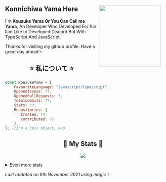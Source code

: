 ## Konnichiwa Yama Here <img align="right" src="https://media.discordapp.net/attachments/898078923747901500/907569065734860830/bfe9e2d4ea3cd8e72cfda515ccdad9b8.jpg?width=288&height=432" width="200" />
I'm **Kousuke Yama Or You Can Call me Yama**, An Developer Who Developed For fun Iam Like to Developed Discord Bot With TypeScript And JavaScript.
  
Thanks for visiting my github profile. Have a great day ahead!~
  
<h2 align="center"> ⭐ 私について ⭐ </h2>

```js
const KousukeYama = {
    FavouriteLanguage: "Javascript/Typescript",
    OpenedIssues: ??,
    OpenedPullRequests: ?,
    TotalCommits: ??,
    Stars: ??,
    Repositories: {
       Created: ??,
       Contributed: ??
    },
}; //I'm a Epic Object, UwU
```
  
<h2 align="center"> 🚀 My Stats 🚀</h2>
<p align="center">
<img src="https://github-readme-streak-stats.herokuapp.com/?user=SudhanPlayz&theme=tokyonight">
</p>
<details>
  <summary>
      Even more stats
  </summary>
  <p align="center">
    <img src="https://github-profile-trophy.vercel.app/?username=SudhanPlayz&theme=dracula">
    <img src="https://github-readme-stats.vercel.app/api?username=SudhanPlayz&theme=tokyonight">
  </p>
</details>
  
<!-- Last updated on Tue Nov 09 2021 05:15:34 GMT+0000 (Coordinated Universal Time) ;-;-->
<i>Last updated on 9th November 2021 using magic</i> ✨
